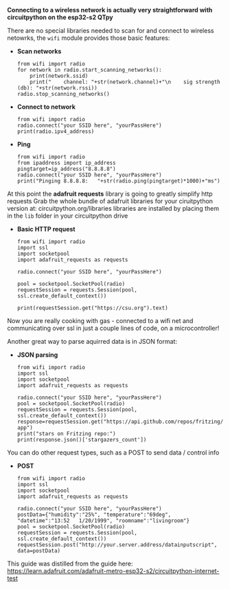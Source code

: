 **Connecting to a wireless network is actually very straightforward with circuitpython on the esp32-s2 QTpy**

There are no special libraries needed to scan for and connect to wireless netowrks, the `wifi` module provides those basic features:

- **Scan networks**
    ```
    from wifi import radio
    for network in radio.start_scanning_networks():
        print(network.ssid)
        print("    channel: "+str(network.channel)+"\n    sig strength (db): "+str(network.rssi))
    radio.stop_scanning_networks()
    ```
- **Connect to network**
    ```
    from wifi import radio
    radio.connect("your SSID here", "yourPassHere")
    print(radio.ipv4_address)
    ```
- **Ping**
    ```
    from wifi import radio
    from ipaddress import ip_address
    pingtarget=ip_address("8.8.8.8")
    radio.connect("your SSID here", "yourPassHere")
    print("Pinging 8.8.8.8:   "+str(radio.ping(pingtarget)*1000)+"ms")
    ```
At this point the **adafruit requests** library is going to greatly simplify http requests
Grab the whole bundle of adafruit libraries for your ciruitpython version at: circuitpython.org/libraries
libraries are installed by placing them in the `lib` folder in your circuitpython drive

- **Basic HTTP request**
    ```
    from wifi import radio
    import ssl
    import socketpool
    import adafruit_requests as requests

    radio.connect("your SSID here", "yourPassHere")

    pool = socketpool.SocketPool(radio)
    requestSession = requests.Session(pool, ssl.create_default_context())

    print(requestSession.get("https://csu.org").text)
    ```
Now you are really cooking with gas - connected to a wifi net and communicating over ssl in just a couple lines of code, on a microcontroller! 

Another great way to parse aquirred data is in JSON format:
- **JSON parsing**
    ```
    from wifi import radio
    import ssl
    import socketpool
    import adafruit_requests as requests
    
    radio.connect("your SSID here", "yourPassHere")
    pool = socketpool.SocketPool(radio)
    requestSession = requests.Session(pool, ssl.create_default_context())
    response=requestSession.get("https://api.github.com/repos/fritzing/fritzing-app")
    print("stars on Fritzing repo:")
    print(response.json()['stargazers_count'])
    ```

You can do other request types, such as a POST to send data / control info

- **POST**
    ```
    from wifi import radio
    import ssl
    import socketpool
    import adafruit_requests as requests

    radio.connect("your SSID here", "yourPassHere")
    postData={"humidity":"25%", "temperature":"69deg", "datetime":"13:52   1/20/1999", "roomname":"livingroom"}
    pool = socketpool.SocketPool(radio)
    requestSession = requests.Session(pool, ssl.create_default_context())
    requestSession.post("http://your.server.address/datainputscript", data=postData)
    ```


This guide was distilled from the guide here: https://learn.adafruit.com/adafruit-metro-esp32-s2/circuitpython-internet-test